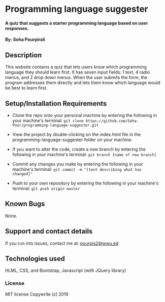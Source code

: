 # Programming language suggester

#### A quiz that suggests a starter programming language based on user responses.

#### By: Soha Pourpirali

## Description

This website contains a quiz that lets users know which programming language they should learn first. It has seven input fields: 1 text, 4 radio menus, and 2 drop down menus. When the user submits the form, the program addresses them directly and lets them know which language would be best to learn first.

## Setup/Installation Requirements

* Clone the repo onto your personal machine by entering the following in your machine's terminal: `git clone https://github.com/Soha-Pour/programming-language-suggester.git`

* View the project by double-clicking on the index.html file in the programming-language-suggester folder on your machine.

* If you want to alter the code, create a new branch by entering the following in your machine's terminal: `git branch [name of new branch]`

* Commit any changes you make by entering the following in your machine's terminal: `git commit -m "[text describing what has changed]"`

* Push to your own repository by entering the following in your machine's terminal: `git push origin master`

## Known Bugs

None.

## Support and contact details

If you run into issues, contact me at: pourpis2@wwu.ed

## Technologies used

HLML, CSS, and Bootstrap, Javascript (with JQuery library)

### License

MIT license
Copywrite (c) 2019
